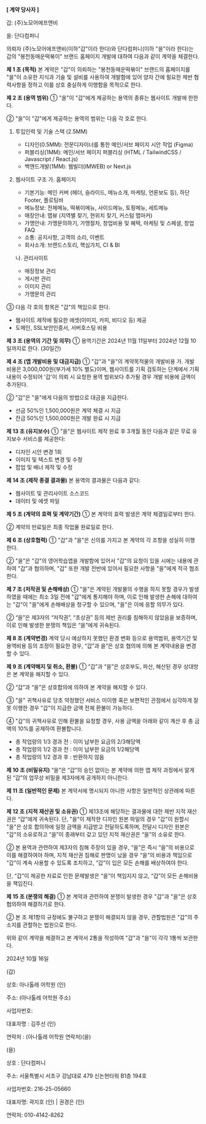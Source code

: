 **[ 계약 당사자 ]**

갑: (주)노모어에프앤비

을: 단다컴퍼니

의뢰자 (주)노모어에프앤비(이하"갑"이라 한다)와 단다컴퍼니(이하 "을"이라 한다)는 갑의 "봉천동매운떡볶이" 브랜드 홈페이지 개발에 대하여 다음과 같이 계약을 체결한다.

**제 1 조 (목적)**
본 계약은 "갑"이 의뢰하는 "봉천동매운떡볶이" 브랜드의 홈페이지를 "을"이 소유한 지식과 기술 및 설비를 사용하여 개발함에 있어 양자 간에 필요한 제반 협력사항을 정하고 이를 상호 충실하게 이행함을 목적으로 한다.

**제 2 조 (용역 범위)**
① "을"이 "갑"에게 제공하는 용역의 종류는 웹사이트 개발에 한한다.

② "을"이 "갑"에게 제공하는 용역의 범위는 다음 각 호로 한다.

1. 투입인력 및 기술 스택 (2.5MM)
   - 디자인(0.5MM): 전문디자이너를 통한 메인/서브 페이지 시안 작업 (Figma)
   - 퍼블리싱(1MM): 메인/서브 페이지 퍼블리싱 (HTML / TailwindCSS / Javascript / React.js)
   - 백엔드개발(1MM): 웹빌더(IMWEB) or Next.js

2. 웹사이트 구조
   가. 홈페이지
   - 기본기능: 메인 커버 (헤더, 슬라이드, 메뉴소개, 마케팅, 언론보도 등), 하단 Footer, 플로팅바
   - 메뉴정보: 전체메뉴, 떡볶이메뉴, 사이드메뉴, 토핑메뉴, 세트메뉴
   - 매장안내: 맵뷰 (지역별 찾기, 현위치 찾기, 커스텀 맵마커)
   - 가맹안내: 가맹문의하기, 가맹절차, 창업비용 및 혜택, 마케팅 및 스페셜, 창업 FAQ
   - 소통: 공지사항, 고객의 소리, 이벤트
   - 회사소개: 브랜드스토리, 핵심가치, CI & BI

   나. 관리사이트
   - 매장정보 관리
   - 게시판 관리
   - 이미지 관리
   - 가맹문의 관리

③ 다음 각 호의 항목은 "갑"의 책임으로 한다.
- 웹사이트 제작에 필요한 에셋(이미지, 카피, 비디오 등) 제공
- 도메인, SSL보안인증서, 서버호스팅 비용

**제 3 조 (용역의 기간 및 의무)**
① 용역기간은 2024년 11월 11일부터 2024년 12월 10일까지로 한다. (30일간)

**제 4 조 (앱 개발비용 및 대금지급)**
① "갑"과 "을"의 계약목적물의 개발비용
가. 개발 비용은 3,000,000원(부가세 10% 별도)이며, 웹사이트를 기획 검토하는 단계에서 기획 내용이 수정되어 '갑'이 의뢰 시 요청한 용역 범위보다 추가될 경우 개발 비용에 금액이 추가된다.

② "갑"은 "을"에게 다음의 방법으로 대금을 지급한다.
- 선금 50%인 1,500,000원은 계약 체결 시 지급
- 잔금 50%인 1,500,000원은 개발 완료 시 지급

**제 13 조 (유지보수)**
① "을"은 웹사이트 제작 완료 후 3개월 동안 다음과 같은 무료 유지보수 서비스를 제공한다:
- 디자인 시안 변경 1회
- 이미지 및 텍스트 변경 및 수정
- 팝업 및 배너 제작 및 수정

**제 14 조 (제작 종결 결과물)**
본 용역의 결과물은 다음과 같다:
- 웹사이트 및 관리사이트 소스코드
- 데이터 및 에셋 파일

**제 5 조 (계약의 효력 및 계약기간)**
① 본 계약의 효력 발생은 계약 체결일로부터 한다.

② 계약의 만료일은 최종 작업물 완료일로 한다.

**제 6 조 (상호협력)**
① "갑"과 "을"은 신의를 가지고 본 계약의 각 조항을 성실히 이행한다.

② "을"은 "갑"의 영어학습앱을 개발함에 있어서 "갑"의 요청이 있을 시에는 내용에 관하여 "갑"과 협의하며, "갑" 또한 개발 전반에 있어서 필요한 사항을 "을"에게 적극 협조한다.

**제 7 조 (저작권 및 손해배상)**
① "을"은 계약된 개발물의 수행을 하지 못할 경우가 발생하였을 때에는 최소 3일 전에 "갑"에게 통지해야 하며, 이로 인해 발생한 손해에 대하여는 "갑"이 "을"에게 손해배상을 청구할 수 있으며, "을"은 이에 응할 의무가 있다.

② “을”은 제3자의 “저작권”, “초상권” 등의 제반 권리를 침해하지 않았음을 보증하며,
이로 인해 발생한 분쟁의 책임은 “을”에게 귀속된다.

**제 8 조 (계약변경)**
계약 당시 예상하지 못했던 환경 변화 등으로 용역범위, 용역기간 및 용역비용 등의 조정이 필요한 경우, “갑”과 을”은 상호 협의에 의해 본 계약내용을 변경할 수 있다.

**제 9 조 (계약해지 및 취소, 환불)**
① “갑”과 “을”은 상호부도, 파산, 해산된 경우 상대방은 본 계약을 해지할 수 있다.

② “갑”과 “을”은 상호합의에 의하여 본 계약을 해지할 수 있다.

③ "을" 귀책사유로 당초 약정했던 서비스 미이행 혹은 보편적인 관점에서 심각하게 잘못 이행한 경우 "갑"이 지급한 금액 전체 환불이 가능하다.

④ "갑"의 귀책사유로 인해 환불을 요청할 경우, 사용 금액을 아래와 같이 계산 후 총 금액의 10%를 공제하여 환불합니다.

- 총 작업량의 1/3 경과 전 : 이미 납부한 요금의 2/3해당액
- 총 작업량의 1/2 경과 전 : 이미 납부한 요금의 1/2해당액
- 총 작업량의 1/2 경과 후 : 반환하지 않음

**제 10 조 (비밀유지)**
“을”은 “갑”의 승인 없이는 본 계약에 의한 앱 제작 과정에서 알게 된 “갑”의 업무상 비밀을 제3자에게 공개하지 아니한다.

**제 11 조 (일반적인 문제)**
본 계약서에 명시되지 아니한 사항은 일반적인 상관례에 따른다.

**제 12 조 (지적 재산권 및 소유권)**
① 제13조에 해당하는 결과물에 대한 제반 지적 재산권은 “갑”에게 귀속된다. 단, "을"이 제작한 디자인 원본 파일의 경우 "갑"이 원할시 "을"은 상호 합의하에 일정 금액을 지급받고 전달하도록하며, 전달시 디자인 원본은 "갑"의 소유로하고 “을”이 종래부터 갖고 있던 지적 재산권은 “을”의 소유로 한다.

② 본 용역과 관련하여 제3자의 침해 주장이 있을 경우, “을”은 즉시 “을”의 비용으로 이를 해결하여야 하며, 지적 재산권 침해로 판명이 났을 경우 “을”의 비용과 책임으로 “갑”이 계속 사용할 수 있도록 조치하고, “갑”이 입은 모든 손해를 배상하여야 한다.

단, “갑”이 제공한 자료로 인한 문제발생은 “을”이 책임지지 않고, “갑”이 모든 손해비용을 책임진다.

**제 15 조 (분쟁의 해결)**
① 본 계약과 관련하여 분쟁이 발생한 경우 "갑"과 "을"은 상호 협의하여 해결하기로 한다.

② 본 조 제1항의 규정에도 불구하고 분쟁이 해결되지 않을 경우, 관할법원은 "갑"의 주소지를 관할하는 법원으로 한다.

위와 같이 계약을 체결하고 본 계약서 2통을 작성하여 "갑"과 "을"이 각각 1통씩 보관한다.

2024년 10월 16일

(갑)

상호: 아나톨레 어학원 (인)

주소: (아나톨레 어학원 주소)

사업자번호:

대표자명 : 김주선 (인)

연락처 : (아나톨레 어학원 연락처)(을)

(을)

상호 : 단다컴퍼니

주소: 서울특별시 서초구 강남대로 479 신논현타워 B1층 194호

사업자번호: 216-25-05660

대표자명: 곽지호 (인) | 권경은 (인)

연락처: 010-4142-8262

